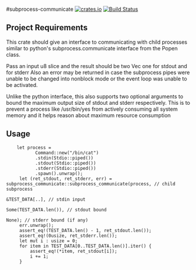 #subprocess-communicate
[![crates.io](http://meritbadge.herokuapp.com/subprocess-communicate)](https://crates.io/crates/subprocess-communicate)
[![Build Status](https://travis-ci.org/dropbox/rust-subprocess-communicate.svg?branch=master)](https://travis-ci.org/dropbox/rust-subprocess-communicate)
## Project Requirements
This crate should give an interface to communicating with child processes
similar to python's subprocess.communicate interface from the Popen class.

Pass an input u8 slice and the result should be two Vec<u8> one for stdout and for stderr
Also an error may be returned in case the subprocess pipes were unable to be changed into nonblock mode
or the event loop was unable to be activated.


Unlike the python interface, this also supports two optional arguments to bound the maximum output size of
stdout and stderr respectively.
This is to prevent a process like /usr/bin/yes from actively consuming all system memory and it
helps reason about maximum resource consumption 

## Usage

```
    let process =
           Command::new("/bin/cat")
           .stdin(Stdio::piped())
           .stdout(Stdio::piped())
           .stderr(Stdio::piped())
           .spawn().unwrap();
     let (ret_stdout, ret_stderr, err) = subprocess_communicate::subprocess_communicate(process, // child subprocess
                                                                                        &TEST_DATA[..], // stdin input
                                                                                        Some(TEST_DATA.len()), // stdout bound
                                                                                        None); // stderr bound (if any)
     err.unwrap();
     assert_eq!(TEST_DATA.len() - 1, ret_stdout.len());
     assert_eq!(0usize, ret_stderr.len());
     let mut i : usize = 0;
     for item in TEST_DATA[0..TEST_DATA.len()].iter() {
         assert_eq!(*item, ret_stdout[i]);
         i += 1;
     }
```

